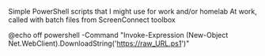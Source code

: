 Simple PowerShell scripts that I might use for work and/or homelab
At work, called with batch files from ScreenConnect toolbox

@echo off
powershell -Command "Invoke-Expression (New-Object Net.WebClient).DownloadString('https://raw_URL.ps1')"
